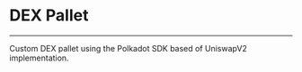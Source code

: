 # DEX Pallet
--------------

Custom DEX pallet using the Polkadot SDK based of UniswapV2 implementation.
